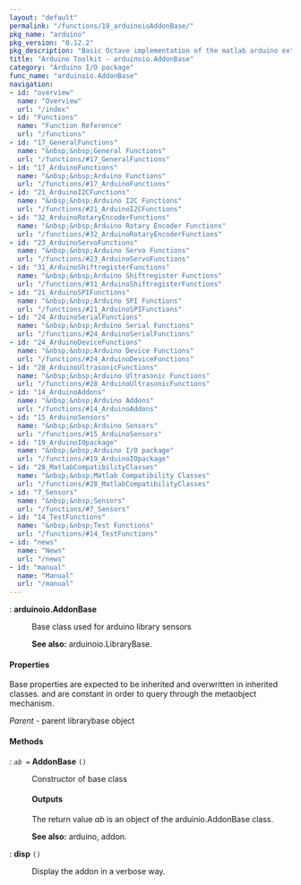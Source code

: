 ```yaml
---
layout: "default"
permalink: "/functions/19_arduinoioAddonBase/"
pkg_name: "arduino"
pkg_version: "0.12.2"
pkg_description: "Basic Octave implementation of the matlab arduino extension,  allowing communication to a programmed arduino board to control its  hardware."
title: "Arduino Toolkit - arduinoio.AddonBase"
category: "Arduino I/O package"
func_name: "arduinoio.AddonBase"
navigation:
- id: "overview"
  name: "Overview"
  url: "/index"
- id: "Functions"
  name: "Function Reference"
  url: "/functions"
- id: "17_GeneralFunctions"
  name: "&nbsp;&nbsp;General Functions"
  url: "/functions/#17_GeneralFunctions"
- id: "17_ArduinoFunctions"
  name: "&nbsp;&nbsp;Arduino Functions"
  url: "/functions/#17_ArduinoFunctions"
- id: "21_ArduinoI2CFunctions"
  name: "&nbsp;&nbsp;Arduino I2C Functions"
  url: "/functions/#21_ArduinoI2CFunctions"
- id: "32_ArduinoRotaryEncoderFunctions"
  name: "&nbsp;&nbsp;Arduino Rotary Encoder Functions"
  url: "/functions/#32_ArduinoRotaryEncoderFunctions"
- id: "23_ArduinoServoFunctions"
  name: "&nbsp;&nbsp;Arduino Servo Functions"
  url: "/functions/#23_ArduinoServoFunctions"
- id: "31_ArduinoShiftregisterFunctions"
  name: "&nbsp;&nbsp;Arduino Shiftregister Functions"
  url: "/functions/#31_ArduinoShiftregisterFunctions"
- id: "21_ArduinoSPIFunctions"
  name: "&nbsp;&nbsp;Arduino SPI Functions"
  url: "/functions/#21_ArduinoSPIFunctions"
- id: "24_ArduinoSerialFunctions"
  name: "&nbsp;&nbsp;Arduino Serial Functions"
  url: "/functions/#24_ArduinoSerialFunctions"
- id: "24_ArduinoDeviceFunctions"
  name: "&nbsp;&nbsp;Arduino Device Functions"
  url: "/functions/#24_ArduinoDeviceFunctions"
- id: "28_ArduinoUltrasonicFunctions"
  name: "&nbsp;&nbsp;Arduino Ultrasonic Functions"
  url: "/functions/#28_ArduinoUltrasonicFunctions"
- id: "14_ArduinoAddons"
  name: "&nbsp;&nbsp;Arduino Addons"
  url: "/functions/#14_ArduinoAddons"
- id: "15_ArduinoSensors"
  name: "&nbsp;&nbsp;Arduino Sensors"
  url: "/functions/#15_ArduinoSensors"
- id: "19_ArduinoIOpackage"
  name: "&nbsp;&nbsp;Arduino I/O package"
  url: "/functions/#19_ArduinoIOpackage"
- id: "28_MatlabCompatibilityClasses"
  name: "&nbsp;&nbsp;Matlab Compatibility Classes"
  url: "/functions/#28_MatlabCompatibilityClasses"
- id: "7_Sensors"
  name: "&nbsp;&nbsp;Sensors"
  url: "/functions/#7_Sensors"
- id: "14_TestFunctions"
  name: "&nbsp;&nbsp;Test Functions"
  url: "/functions/#14_TestFunctions"
- id: "news"
  name: "News"
  url: "/news"
- id: "manual"
  name: "Manual"
  url: "/manual"
---
```

<dl class="first-deftypefn">
<dt class="deftypefn" id="index-arduinoio_002eAddonBase"><span class="category-def">: </span><span><strong class="def-name">arduinoio.AddonBase</strong><a class="copiable-link" href="#index-arduinoio_002eAddonBase"></a></span></dt>
<dd><p>Base class used for arduino library sensors
</p>

<p><strong class="strong">See also:</strong> arduinoio.LibraryBase.
 </p></dd></dl>

<h4 class="subheading" id="Properties"><span>Properties<a class="copiable-link" href="#Properties"></a></span></h4>
<p>Base properties are expected to be inherited and overwritten in inherited classes.
 and are constant in order to query through the metaobject mechanism.
</p>
<p><var class="var">Parent</var> - parent librarybase object
</p>
<h4 class="subheading" id="Methods"><span>Methods<a class="copiable-link" href="#Methods"></a></span></h4>
<dl class="first-deftypefn">
<dt class="deftypefn" id="index-AddonBase"><span class="category-def">: </span><span><code class="def-type"><var class="var">ab</var> =</code> <strong class="def-name">AddonBase</strong> <code class="def-code-arguments">()</code><a class="copiable-link" href="#index-AddonBase"></a></span></dt>
<dd><p>Constructor of base class
</p>
<h4 class="subsubheading" id="Outputs"><span>Outputs<a class="copiable-link" href="#Outputs"></a></span></h4>
<p>The return value <var class="var">ab</var> is an object of the arduinio.AddonBase class.
</p>

<p><strong class="strong">See also:</strong> arduino, addon.
 </p></dd></dl>

<dl class="first-deftypefn">
<dt class="deftypefn" id="index-disp"><span class="category-def">: </span><span><strong class="def-name">disp</strong> <code class="def-code-arguments">()</code><a class="copiable-link" href="#index-disp"></a></span></dt>
<dd><p>Display the addon in a verbose way.
 </p></dd></dl>
